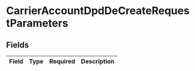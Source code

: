 # CarrierAccountDpdDeCreateRequestParameters


## Fields

| Field       | Type        | Required    | Description |
| ----------- | ----------- | ----------- | ----------- |